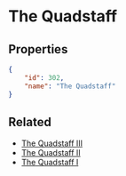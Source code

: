 # The Quadstaff

<no description available>

## Properties

```json
{
    "id": 302,
    "name": "The Quadstaff"
}
```

## Related

- [The Quadstaff III](../items/18679-the-quadstaff-iii.md)
- [The Quadstaff II](../items/18678-the-quadstaff-ii.md)
- [The Quadstaff I](../items/18677-the-quadstaff-i.md)

